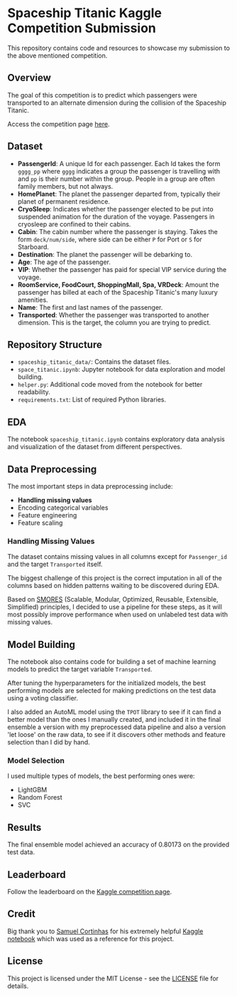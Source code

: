 # Spaceship Titanic Kaggle Competition Submission

This repository contains code and resources to showcase my submission to the above mentioned competition.

## Overview

The goal of this competition is to predict which passengers were transported to an alternate dimension during the collision of the Spaceship Titanic.

Access the competition page [here](https://www.kaggle.com/competitions/spaceship-titanic/overview).

## Dataset

- **PassengerId**: A unique Id for each passenger. Each Id takes the form `gggg_pp` where `gggg` indicates a group the passenger is travelling with and `pp` is their number within the group. People in a group are often family members, but not always.
- **HomePlanet**: The planet the passenger departed from, typically their planet of permanent residence.
- **CryoSleep**: Indicates whether the passenger elected to be put into suspended animation for the duration of the voyage. Passengers in cryosleep are confined to their cabins.
- **Cabin**: The cabin number where the passenger is staying. Takes the form `deck/num/side`, where side can be either `P` for Port or `S` for Starboard.
- **Destination**: The planet the passenger will be debarking to.
- **Age**: The age of the passenger.
- **VIP**: Whether the passenger has paid for special VIP service during the voyage.
- **RoomService, FoodCourt, ShoppingMall, Spa, VRDeck**: Amount the passenger has billed at each of the Spaceship Titanic's many luxury amenities.
- **Name**: The first and last names of the passenger.
- **Transported**: Whether the passenger was transported to another dimension. This is the target, the column you are trying to predict.

## Repository Structure

- `spaceship_titanic_data/`: Contains the dataset files.
- `space_titanic.ipynb`: Jupyter notebook for data exploration and model building.
- `helper.py`: Additional code moved from the notebook for better readability.
- `requirements.txt`: List of required Python libraries.

## EDA

The notebook `spaceship_titanic.ipynb` contains exploratory data analysis and visualization of the dataset from different perspectives.

## Data Preprocessing

The most important steps in data preprocessing include:

- **Handling missing values**
- Encoding categorical variables
- Feature engineering
- Feature scaling

### Handling Missing Values

The dataset contains missing values in all columns except for `Passenger_id` and the target `Transported` itself.

The biggest challenge of this project is the correct imputation in all of the columns based on hidden patterns waiting to be discovered during EDA.

Based on [SMORES](<https://forums.ni.com/t5/Random-Ramblings-on-LabVIEW/SMORES-SMURF-or-SCRFFMRDM/ba-p/3488988>) (Scalable, Modular, Optimized, Reusable, Extensible, Simplified) principles, I decided to use a pipeline for these steps, as it will most possibly improve performance when used on unlabeled test data with missing values.

## Model Building

The notebook also contains code for building a set of machine learning models to predict the target variable `Transported`.

After tuning the hyperparameters for the initialized models, the best performing models are selected for making predictions on the test data using a voting classifier.

I also added an AutoML model using the `TPOT` library to see if it can find a better model than the ones I manually created, and included it in the final ensemble a version with my preprocessed data pipeline and also a version 'let loose' on the raw data, to see if it discovers other methods and feature selection than I did by hand.

### Model Selection

I used multiple types of models, the best performing ones were:
- LightGBM
- Random Forest
- SVC

## Results

The final ensemble model achieved an accuracy of 0.80173 on the provided test data.

## Leaderboard

Follow the leaderboard on the [Kaggle competition page](https://www.kaggle.com/competitions/spaceship-titanic/leaderboard).

## Credit

Big thank you to [Samuel Cortinhas](https://github.com/samuelcortinhas) for his extremely helpful [Kaggle notebook](https://www.kaggle.com/code/samuelcortinhas/spaceship-titanic-a-complete-guide?kernelSessionId=92521620) which was used as a reference for this project.

## License

This project is licensed under the MIT License - see the [LICENSE](LICENSE) file for details.

